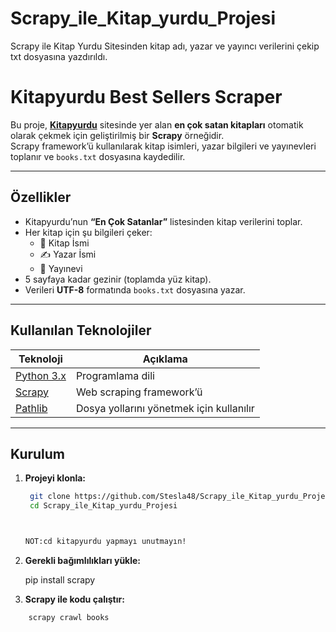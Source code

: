 # Scrapy_ile_Kitap_yurdu_Projesi
Scrapy ile Kitap Yurdu Sitesinden kitap adı, yazar ve yayıncı verilerini çekip txt dosyasına yazdırıldı. 

# Kitapyurdu Best Sellers Scraper

Bu proje, **[Kitapyurdu](https://www.kitapyurdu.com)** sitesinde yer alan **en çok satan kitapları** otomatik olarak çekmek için geliştirilmiş bir **Scrapy** örneğidir.  
Scrapy framework’ü kullanılarak kitap isimleri, yazar bilgileri ve yayınevleri toplanır ve `books.txt` dosyasına kaydedilir.

---

## Özellikler

- Kitapyurdu’nun **“En Çok Satanlar”** listesinden kitap verilerini toplar.  
- Her kitap için şu bilgileri çeker:
  - 📖 Kitap İsmi  
  - ✍️ Yazar İsmi  
  - 🏢 Yayınevi  
- 5 sayfaya kadar gezinir (toplamda yüz kitap).  
- Verileri **UTF-8** formatında `books.txt` dosyasına yazar.  

---

## Kullanılan Teknolojiler

| Teknoloji | Açıklama |
|------------|-----------|
| [Python 3.x](https://www.python.org/) | Programlama dili |
| [Scrapy](https://scrapy.org/) | Web scraping framework’ü |
| [Pathlib](https://docs.python.org/3/library/pathlib.html) | Dosya yollarını yönetmek için kullanılır |

---

## Kurulum

1. **Projeyi klonla:**
   ```bash
    git clone https://github.com/Stesla48/Scrapy_ile_Kitap_yurdu_Projesi.git
    cd Scrapy_ile_Kitap_yurdu_Projesi



   NOT:cd kitapyurdu yapmayı unutmayın!

2. **Gerekli bağımlılıkları yükle:**

    pip install scrapy

3. **Scrapy ile kodu çalıştır:**
```bash
    scrapy crawl books
